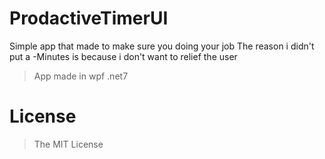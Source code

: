 # ProdactiveTimerUI
Simple app that made to make sure you doing your job
The reason i didn't put a -Minutes is because i don't want to relief the user

> App made in wpf .net7
# License
> The MIT License
